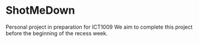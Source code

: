 # ShotMeDown
Personal project in preparation for ICT1009
We aim to complete this project before the beginning of the recess week.
